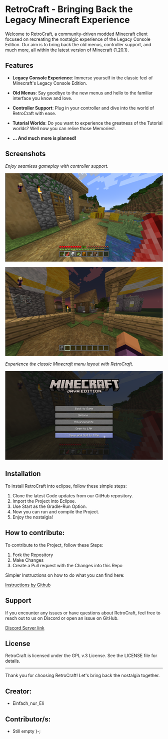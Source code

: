 
# RetroCraft - Bringing Back the Legacy Minecraft Experience 

Welcome to RetroCraft, a community-driven modded Minecraft client focused on recreating the nostalgic experience of the Legacy Console Edition. Our aim is to bring back the old menus, controller support, and much more, all within the latest version of Minecraft (1.20.1).

## Features

-   **Legacy Console Experience**: Immerse yourself in the classic feel of Minecraft's Legacy Console Edition.
    
-   **Old Menus**: Say goodbye to the new menus and hello to the familiar interface you know and love.
    
-   **Controller Support**: Plug in your controller and dive into the world of RetroCraft with ease.
    
-   **Tutorial Worlds**: Do you want to experience the greatness of the Tutorial worlds? Well now you can relive those Memories!.
-  **... And much more is planned!**
    

## Screenshots

_Enjoy seamless gameplay with controller support._

![](https://github.com/EinfachEli08/RetroCraft-Client/blob/main/Screenshots/normal_village_survival.png)

![](https://github.com/EinfachEli08/RetroCraft-Client/blob/main/Screenshots/flat_village_creative.png)



_Experience the classic Minecraft menu layout with RetroCraft._

![](https://github.com/EinfachEli08/RetroCraft-Client/blob/main/Screenshots/menu.png)



## Installation

To install RetroCraft into eclipse, follow these simple steps:

1.  Clone the latest Code updates from our GitHub repository.
2.  Import the Project into Eclipse.
3.  Use Start as the Gradle-Run Option.
4.  Now you can run and compile the Project.
5.  Enjoy the nostalgia!


## How to contribute:

To contribute to the Project, follow these Steps:

1. Fork the Repository
2. Make Changes
3. Create a Pull request with the Changes into this Repo
   
Simpler Instructions on how to do what you can find here:

[Instructions by Github](https://docs.github.com/en/get-started/exploring-projects-on-github/contributing-to-a-project)

## Support

If you encounter any issues or have questions about RetroCraft, feel free to reach out to us on Discord or open an issue on GitHub.

[Discord Server link](https://discord.gg/kcTMt6HVAh)
## License

RetroCraft is licensed under the GPL v.3 License. See the LICENSE file for details.

----------

Thank you for choosing RetroCraft! Let's bring back the nostalgia together.

## Creator:
  
* Einfach_nur_Eli

## Contributor/s:

 - Still empty    )-;

